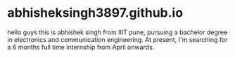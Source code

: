 # abhisheksingh3897.github.io
hello guys this is abhishek singh from IIIT pune, pursuing a bachelor degree in electronics and communication engineering. At present, I'm searching for a 6 months full time internship from April onwards.
